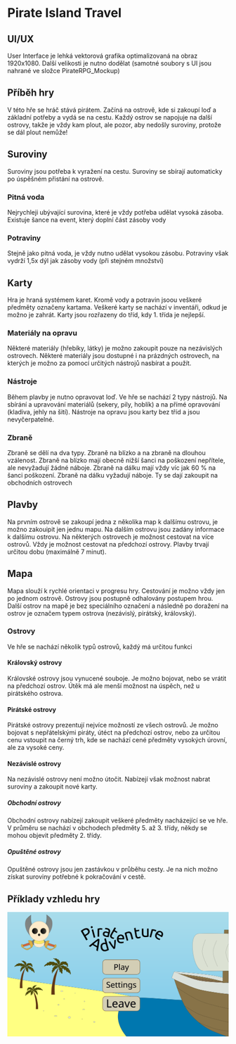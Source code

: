 # Pirate Island Travel

## UI/UX

User Interface je lehká vektorová grafika optimalizovaná na obraz 1920x1080. Další velikosti je nutno dodělat (samotné soubory s UI jsou nahrané ve složce PirateRPG_Mockup)

## Příběh hry

V této hře se hráč stává pirátem. Začíná na ostrově, kde si zakoupí loď a základní potřeby a vydá se na cestu. Každý ostrov se napojuje na další ostrovy, takže je vždy kam plout, ale pozor, aby nedošly suroviny, protože se dál plout nemůže!

## Suroviny

Suroviny jsou potřeba k vyražení na cestu. Suroviny se sbírají automaticky po úspěšném přistání na ostrově.

### Pitná voda
Nejrychleji ubývající surovina, které je vždy potřeba udělat vysoká zásoba. Existuje šance na event, který doplní část zásoby vody

### Potraviny
Stejně jako pitná voda, je vždy nutno udělat vysokou zásobu. Potraviny však vydrží 1,5x dýl jak zásoby vody (při stejném množství)

## Karty

Hra je hraná systémem karet. Kromě vody a potravin jsoou veškeré předměty označeny kartama. Veškeré karty se nachází v inventáři, odkud je možno je zahrát. Karty jsou rozřazeny do tříd, kdy 1. třída je nejlepší.

### Materiály na opravu
Některé materiály (hřebíky, látky) je možno zakoupit pouze na nezávislých ostrovech. Některé materiály jsou dostupné i na prázdných ostrovech, na kterých je možno za pomocí určitých nástrojů nasbírat a použít.

### Nástroje
Během plavby je nutno opravovat loď. Ve hře se nachází 2 typy nástrojů. Na sbírání a upravování materiálů (sekery, pily, hoblík) a na přímé opravování (kladiva, jehly na šití). Nástroje na opravu jsou karty bez tříd a jsou nevyčerpatelné.

### Zbraně

Zbraně se dělí na dva typy. Zbraně na blízko a na zbraně na dlouhou vzálenost. Zbraně na blízko mají obecně nižší šanci na poškození nepřítele, ale nevyžadují žádné náboje. Zbraně na dálku mají vždy víc jak 60 % na šanci poškození. Zbraně na dálku vyžadují náboje. Ty se dají zakoupit na obchodních ostrovech

## Plavby
Na prvním ostrově se zakoupí jedna z několika map k dalšímu ostrovu, je možno zakouipit jen jednu mapu. Na dalším ostrovu jsou zadány informace k dalšímu ostrovu. Na některých ostrovech je možnost cestovat na více ostrovů. Vždy je možnost cestovat na předchozí ostrovy. Plavby trvají určitou dobu (maximálně 7 minut).

## Mapa
Mapa slouží k rychlé orientaci v progresu hry. Cestování je možno vždy jen po jednom ostrově. Ostrovy jsou postupně odhalovány postupem hrou. Další ostrov na mapě je bez speciálního označení a následně po doražení na ostrov je označem typem ostrova (nezávislý, pirátský, královský).

### Ostrovy

Ve hře se nachází několik typů ostrovů, každý má určitou funkci

#### Královský ostrovy

Královské ostrovy jsou vynucené souboje. Je možno bojovat, nebo se vrátit na předchozí ostrov. Útěk má ale menší možnost na úspěch, než u pirátského ostrova.

#### Pirátské ostrovy

Pirátské ostrovy prezentují nejvíce možností ze všech ostrovů. Je možno bojovat s nepřátelskými piráty, útéct na předchozí ostrov, nebo za určitou cenu vstoupit na černý trh, kde se nachází cené předměty vysokých úrovní, ale za vysoké ceny.

#### Nezávislé ostrovy

Na nezávislé ostrovy není možno útočit. Nabízejí však možnost nabrat suroviny a zakoupit nové karty.

##### Obchodní ostrovy

Obchodní ostrovy nabízejí zakoupit veškeré předměty nacházející se ve hře. V průměru se nachází v obchodech předměty 5. až 3. třídy, někdy se mohou objevit předměty 2. třídy.

##### Opuštěné ostrovy

Opuštěné ostrovy jsou jen zastávkou v průběhu cesty. Je na nich možno získat suroviny potřebné k pokračování v cestě.

## Příklady vzhledu hry

![Menud example](https://github.com/pslib-cz/2022l4web-app-mockup-FilipRoubinek/blob/70a00e3d013d3eda9c3d389f73cff251aaece062/PirateRPG_Mockup/Menu.svg)
